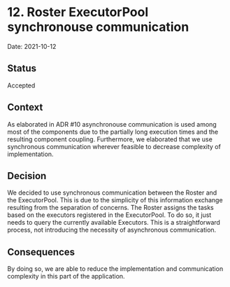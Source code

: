 # 12. Roster ExecutorPool synchronouse communication

Date: 2021-10-12

## Status

Accepted

## Context

As elaborated in ADR #10 asynchronouse communication is used among most of the components due to the partially long
execution times and the resulting component coupling. Furthermore, we elaborated that we use synchronous
communication wherever feasible to decrease complexity of implementation.
## Decision

We decided to use synchronous communication between the Roster and the ExecutorPool. This is due to the simplicity 
of this information exchange resulting from the separation of concerns. The Roster assigns the tasks based on the
executors registered in the ExecutorPool. To do so, it just needs to query the currently available Executors.
This is a straightforward process, not introducing the necessity of asynchronous communication.

## Consequences

By doing so, we are able to reduce the implementation and communication complexity in this part of the application.